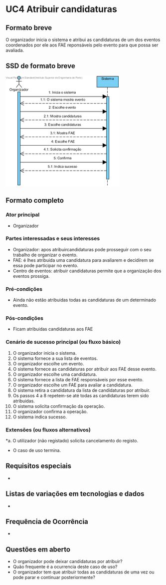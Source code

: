 # UC4 Atribuir candidaturas
## Formato breve
O organizador inicia o sistema e atribui as candidaturas de um dos eventos coordenados por ele aos FAE reponsáveis pelo evento para que possa ser avaliada.

## SSD de formato breve
![SSD_UC4.png](../../Imagens/SSD_UC4.png)
## Formato completo

### Ator principal
* Organizador

### Partes interessadas e seus interesses
+ Organizador: apos atribuircandidaturas pode prosseguir com o seu trabalho de organizar o evento.
+ FAE: é lhes atribuida uma candidatura para avaliarem e decidirem se essa pode participar no evento.
+ Centro de eventos: atribuir candidaturas permite que a organização dos eventos prossiga.

### Pré-condições
+ Ainda não estão atribuidas todas as candidaturas de um determinado evento.

### Pós-condições
+ Ficam atribuidas candidaturas aos FAE

### Cenário de sucesso principal (ou fluxo básico)
1. O organizador inicia o sistema.
2. O sistema fornece a sua lista de eventos.
3. O organizador escolhe um evento.
4. O sistema fornece as candidaturas por atribuir aos FAE desse evento.
5. O organizador escolhe uma candidatura.
6. O sistema fornece a lista de FAE responsáveis por esse evento.
7. O organizador escolhe um FAE para avaliar a candidatura.
8. O sistema retira a candidatura da lista de candidaturas por atribuir.
9. Os passos 4 a 8 repetem-se até todas as candidaturas terem sido atribuidas.
10. O sistema solicita confirmação da operação.
11. O organizador confirma a operação.
12. O sistema indica sucesso.

### Extensões (ou fluxos alternativos)
\*a. O utilizador (não registado) solicita cancelamento do registo.

+ O caso de uso termina.

## Requisitos especiais
*
## Listas de variações em tecnologias e dados
*
## Frequência de Ocorrência
*
## Questões em aberto
+ O organizador pode deixar candidaturas por atribuir?
+ Quão frequente é a ocurrencia deste caso de uso?
+ O organizador tem que atribuir todas as candidaturas de uma vez ou pode parar e continuar posteriormente?
